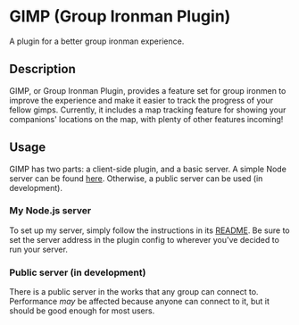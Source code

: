 # GIMP (Group Ironman Plugin)

A plugin for a better group ironman experience.

## Description

GIMP, or Group Ironman Plugin, provides a feature set for group ironmen to improve the experience
and make it easier to track the progress of your fellow gimps. Currently, it includes a map tracking
feature for showing your companions' locations on the map, with plenty of other features incoming!

## Usage

GIMP has two parts: a client-side plugin, and a basic server. A simple Node server can be found
[here](https://github.com/davidvorona/gimp-server). Otherwise, a public server can be used (in development).

### My Node.js server

To set up my server, simply follow the instructions in its [README](https://github.com/davidvorona/gimp-server).
Be sure to set the server address in the plugin config to wherever you've decided to run your server.

### Public server (in development)

There is a public server in the works that any group can connect to. Performance *may* be affected
because anyone can connect to it, but it should be good enough for most users.
